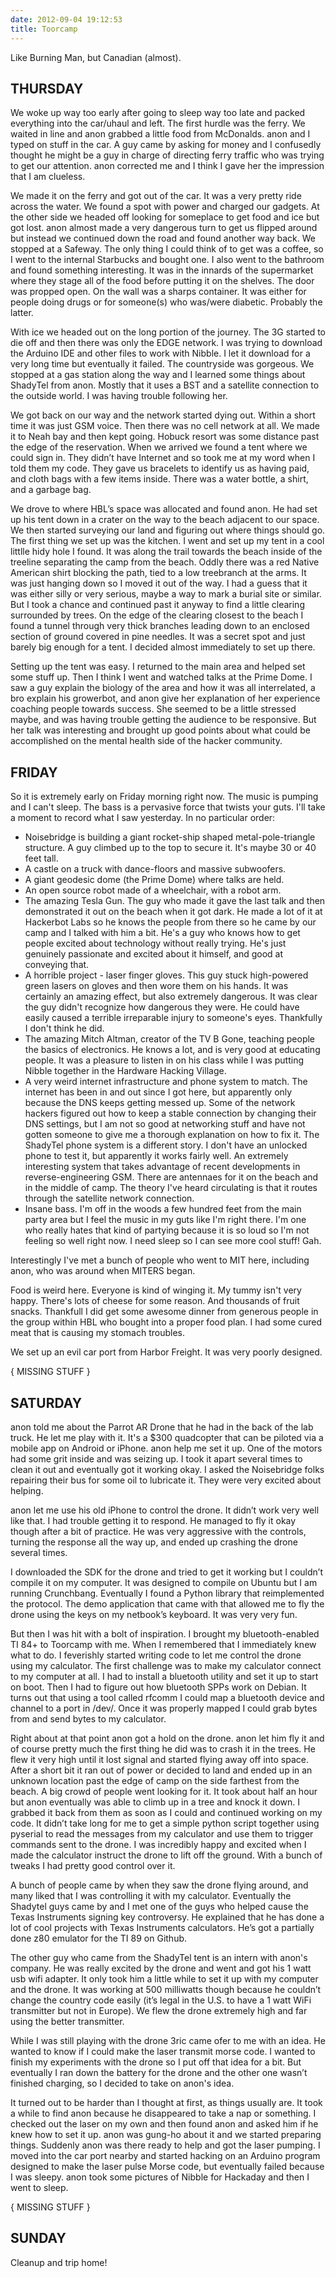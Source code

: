 ```yaml
---
date: 2012-09-04 19:12:53
title: Toorcamp
---
```


Like Burning Man, but Canadian (almost).

<!--more-->

THURSDAY
--------

We woke up way too early after going to sleep way too late and packed everything into the car/uhaul and left. The first hurdle was the ferry. We waited in line and anon grabbed a little food from McDonalds. anon and I typed on stuff in the car. A guy came by asking for money and I confusedly thought he might be a guy in charge of directing ferry traffic who was trying to get our attention. anon corrected me and I think I gave her the impression that I am clueless.

We made it on the ferry and got out of the car. It was a very pretty ride across the water. We found a spot with power and charged our gadgets. At the other side we headed off looking for someplace to get food and ice but got lost. anon almost made a very dangerous turn to get us flipped around but instead we continued down the road and found another way back. We stopped at a Safeway. The only thing I could think of to get was a coffee, so I went to the internal Starbucks and bought one. I also went to the bathroom and found something interesting. It was in the innards of the supermarket where they stage all of the food before putting it on the shelves. The door was propped open. On the wall was a sharps container. It was either for people doing drugs or for someone(s) who was/were diabetic. Probably the latter.

With ice we headed out on the long portion of the journey. The 3G started to die off and then there was only the EDGE network. I was trying to download the Arduino IDE and other files to work with Nibble. I let it download for a very long time but eventually it failed. The countryside was gorgeous. We stopped at a gas station along the way and I learned some things about ShadyTel from anon. Mostly that it uses a BST and a satellite connection to the outside world. I was having trouble following her.

We got back on our way and the network started dying out. Within a short time it was just GSM voice. Then there was no cell network at all. We made it to Neah bay and then kept going. Hobuck resort was some distance past the edge of the reservation. When we arrived we found a tent where we could sign in. They didn’t have Internet and so took me at my word when I told them my code. They gave us bracelets to identify us as having paid, and cloth bags with a few items inside. There was a water bottle, a shirt, and a garbage bag.

We drove to where HBL’s space was allocated and found anon. He had set up his tent down in a crater on the way to the beach adjacent to our space. We then started surveying our land and figuring out where things should go. The first thing we set up was the kitchen. I went and set up my tent in a cool littlle hidy hole I found. It was along the trail towards the beach inside of the treeline separating the camp from the beach. Oddly there was a red Native American shirt blocking the path, tied to a low treebranch at the arms. It was just hanging down so I moved it out of the way. I had a guess that it was either silly or very serious, maybe a way to mark a burial site or similar. But I took a chance and continued past it anyway to find a little clearing surrounded by trees. On the edge of the clearing closest to the beach I found a tunnel through very thick branches leading down to an enclosed section of ground covered in pine needles. It was a secret spot and just barely big enough for a tent. I decided almost immediately to set up there.

Setting up the tent was easy. I returned to the main area and helped set some stuff up. Then I think I went and watched talks at the Prime Dome. I saw a guy explain the biology of the area and how it was all interrelated, a bro explain his growerbot, and anon give her explanation of her experience coaching people towards success. She seemed to be a little stressed maybe, and was having trouble getting the audience to be responsive. But her talk was interesting and brought up good points about what could be accomplished on the mental health side of the hacker community.

FRIDAY
------

So it is extremely early on Friday morning right now. The music is pumping and I can't sleep. The bass is a pervasive force that twists your guts. I'll take a moment to record what I saw yesterday. In no particular order:

* Noisebridge is building a giant rocket-ship shaped metal-pole-triangle structure. A guy climbed up to the top to secure it. It's maybe 30 or 40 feet tall.
* A castle on a truck with dance-floors and massive subwoofers.
* A giant geodesic dome (the Prime Dome) where talks are held.
* An open source robot made of a wheelchair, with a robot arm.
* The amazing Tesla Gun. The guy who made it gave the last talk and then demonstrated it out on the beach when it got dark. He made a lot of it at Hackerbot Labs so he knows the people from there so he came by our camp and I talked with him a bit. He's a guy who knows how to get people excited about technology without really trying. He's just genuinely passionate and excited about it himself, and good at conveying that.
* A horrible project - laser finger gloves. This guy stuck high-powered green lasers on gloves and then wore them on his hands. It was certainly an amazing effect, but also extremely dangerous. It was clear the guy didn't recognize how dangerous they were. He could have easily caused a terrible irreparable injury to someone's eyes. Thankfully I don't think he did.
* The amazing Mitch Altman, creator of the TV B Gone, teaching people the basics of electronics. He knows a lot, and is very good at educating people. It was a pleasure to listen in on his class while I was putting Nibble together in the Hardware Hacking Village.
* A very weird internet infrastructure and phone system to match. The internet has been in and out since I got here, but apparently only because the DNS keeps getting messed up. Some of the network hackers figured out how to keep a stable connection by changing their DNS settings, but I am not so good at networking stuff and have not gotten someone to give me a thorough explanation on how to fix it. The ShadyTel phone system is a different story. I don't have an unlocked phone to test it, but apparently it works fairly well. An extremely interesting system that takes advantage of recent developments in reverse-engineering GSM. There are antennaes for it on the beach and in the middle of camp. The theory I've heard circulating is that it routes through the satellite network connection.
* Insane bass. I'm off in the woods a few hundred feet from the main party area but I feel the music in my guts like I'm right there. I'm one who really hates that kind of partying because it is so loud so I'm not feeling so well right now. I need sleep so I can see more cool stuff! Gah.

Interestingly I've met a bunch of people who went to MIT here, including anon, who was around when MITERS began.

Food is weird here. Everyone is kind of winging it. My tummy isn't very happy. There's lots of cheese for some reason. And thousands of fruit snacks. Thankfull I did get some awesome dinner from generous people in the group within HBL who bought into a proper food plan. I had some cured meat that is causing my stomach troubles.

We set up an evil car port from Harbor Freight. It was very poorly designed.

{ MISSING STUFF }

SATURDAY
--------

anon told me about the Parrot AR Drone that he had in the back of the lab truck. He let me play with it. It's a $300 quadcopter that can be piloted via a mobile app on Android or iPhone. anon help me set it up. One of the motors had some grit inside and was seizing up. I took it apart several times to clean it out and eventually got it working okay. I asked the Noisebridge folks repairing their bus for some oil to lubricate it. They were very excited about helping.

anon let me use his old iPhone to control the drone. It didn’t work very well like that. I had trouble getting it to respond. He managed to fly it okay though after a bit of practice. He was very aggressive with the controls, turning the response all the way up, and ended up crashing the drone several times.

I downloaded the SDK for the drone and tried to get it working but I couldn’t compile it on my computer. It was designed to compile on Ubuntu but I am running Crunchbang. Eventually I found a Python library that reimplemented the protocol. The demo application that came with that allowed me to fly the drone using the keys on my netbook’s keyboard. It was very very fun.

But then I was hit with a bolt of inspiration. I brought my bluetooth-enabled TI 84+ to Toorcamp with me. When I remembered that I immediately knew what to do. I feverishly started writing code to let me control the drone using my calculator. The first challenge was to make my calculator connect to my computer at all. I had to install a bluetooth utility and set it up to start on boot. Then I had to figure out how bluetooth SPPs work on Debian. It turns out that using a tool called rfcomm I could map a bluetooth device and channel to a port in /dev/. Once it was properly mapped I could grab bytes from and send bytes to my calculator.

Right about at that point anon got a hold on the drone. anon let him fly it and of course pretty much the first thing he did was to crash it in the trees. He flew it very high until it lost signal and started flying away off into space. After a short bit it ran out of power or decided to land and ended up in an unknown location past the edge of camp on the side farthest from the beach. A big crowd of people went looking for it. It took about half an hour but anon eventually was able to climb up in a tree and knock it down. I grabbed it back from them as soon as I could and continued working on my code. It didn’t take long for me to get a simple python script together using pyserial to read the messages from my calculator and use them to trigger commands sent to the drone. I was incredibly happy and excited when I made the calculator instruct the drone to lift off the ground. With a bunch of tweaks I had pretty good control over it.

A bunch of people came by when they saw the drone flying around, and many liked that I was controlling it with my calculator. Eventually the Shadytel guys came by and I met one of the guys who helped cause the Texas Instruments signing key controversy. He explained that he has done a lot of cool projects with Texas Instruments calculators. He’s got a partially done z80 emulator for the TI 89 on Github.

The other guy who came from the ShadyTel tent is an intern with anon's company. He was really excited by the drone and went and got his 1 watt usb wifi adapter. It only took him a little while to set it up with my computer and the drone. It was working at 500 milliwatts though because he couldn’t change the country code easily (it’s legal in the U.S. to have a 1 watt WiFi transmitter but not in Europe). We flew the drone extremely high and far using the better transmitter.

While I was still playing with the drone 3ric came ofer to me with an idea. He wanted to know if I could make the laser transmit morse code. I wanted to finish my experiments with the drone so I put off that idea for a bit. But eventually I ran down the battery for the drone and the other one wasn’t finished charging, so I decided to take on anon's idea.

It turned out to be harder than I thought at first, as things usually are. It took a while to find anon because he disappeared to take a nap or something. I checked out the laser on my own and then found anon and asked him if he knew how to set it up. anon was gung-ho about it and we started preparing things. Suddenly anon was there ready to help and got the laser pumping. I moved into the car port nearby and started hacking on an Arduino program designed to make the laser pulse Morse code, but eventually failed because I was sleepy. anon took some pictures of Nibble for Hackaday and then I went to sleep.

{ MISSING STUFF }

SUNDAY
------

Cleanup and trip home!

